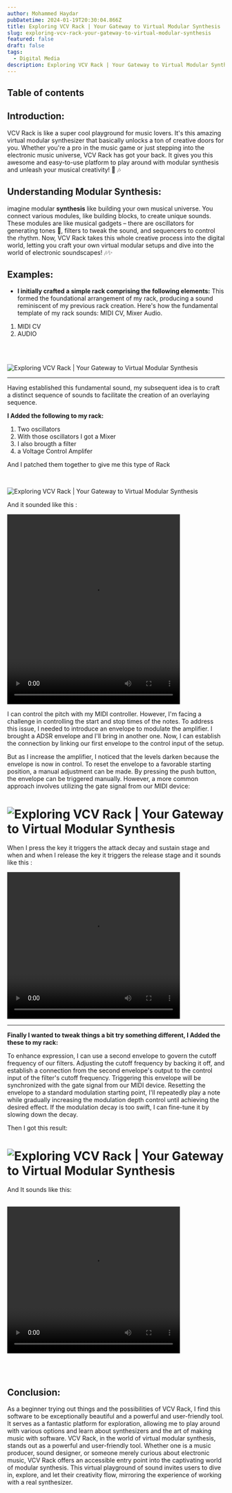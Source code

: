 ```yaml
---
author: Mohammed Haydar
pubDatetime: 2024-01-19T20:30:04.866Z
title: Exploring VCV Rack | Your Gateway to Virtual Modular Synthesis
slug: exploring-vcv-rack-your-gateway-to-virtual-modular-synthesis
featured: false
draft: false
tags:
  - Digital Media
description: Exploring VCV Rack | Your Gateway to Virtual Modular Synthesis
---
```


## Table of contents

## Introduction:

VCV Rack is like a super cool playground for music lovers. It's this amazing virtual modular synthesizer that basically unlocks a ton of creative doors for you. Whether you're a pro in the music game or just stepping into the electronic music universe, VCV Rack has got your back. It gives you this awesome and easy-to-use platform to play around with modular synthesis and unleash your musical creativity! 🎹 🎶

## Understanding Modular Synthesis:

imagine modular **synthesis** like building your own musical universe. You connect various modules, like building blocks, to create unique sounds. These modules are like musical gadgets – there are oscillators for generating tones 🎵, filters to tweak the sound, and sequencers to control the rhythm. Now, VCV Rack takes this whole creative process into the digital world, letting you craft your own virtual modular setups and dive into the world of electronic soundscapes! 🎶✨

## Examples:

- **I initially crafted a simple rack comprising the following elements:**
  This formed the foundational arrangement of my rack, producing a sound reminiscent of my previous rack creation. Here's how the fundamental template of my rack sounds: MIDI CV, Mixer Audio.

1. MIDI CV
2. AUDIO

<br /><br />

![Exploring VCV Rack | Your Gateway to Virtual Modular Synthesis](./1.png)

---

Having established this fundamental sound, my subsequent idea is to craft a distinct sequence of sounds to facilitate the creation of an overlaying sequence.

**I Added the following to my rack:**

1.  Two oscillators
2.  With those oscillators I got a Mixer
3.  I also brougth a filter
4.  a Voltage Control Amplifer

And I patched them together to give me this type of Rack

<br />

![Exploring VCV Rack | Your Gateway to Virtual Modular Synthesis](./2.png)

And it sounded like this :

<video width="850" height="440" style="width: 400px" controls>
  <source src="1.mov" type="video/mov">
  Your browser does not support this video.
</video>

<br />

I can control the pitch with my MIDI controller. However, I'm facing a challenge in controlling the start and stop times of the notes. To address this issue, I needed to introduce an envelope to modulate the amplifier. I brought a ADSR envelope and I'll bring in another one. Now, I can establish the connection by linking our first envelope to the control input of the setup.

But as I increase the amplifier, I noticed that the levels darken because the envelope is now in control. To reset the envelope to a favorable starting position, a manual adjustment can be made. By pressing the push button, the envelope can be triggered manually. However, a more common approach involves utilizing the gate signal from our MIDI device:

# ![Exploring VCV Rack | Your Gateway to Virtual Modular Synthesis](./3.png)

When I press the key it triggers the attack decay and sustain stage and when and when I release the key it triggers the release stage and it sounds like this :

<video width="550" height="340" style="width: 400px" controls>
  <source src="https://cdn.sanity.io/files/nnrx9w3l/production/3bae2b97b7cfcae82881299cc72ee45c3b6b608e.mp4" type="video/mp4">
   Your browser does not support this video.
</video>

---

**Finally I wanted to tweak things a bit try something different, I Added the these to my rack:**

To enhance expression, I can use a second envelope to govern the cutoff frequency of our filters. Adjusting the cutoff frequency by backing it off, and establish a connection from the second envelope's output to the control input of the filter's cutoff frequency. Triggering this envelope will be synchronized with the gate signal from our MIDI device. Resetting the envelope to a standard modulation starting point, I'll repeatedly play a note while gradually increasing the modulation depth control until achieving the desired effect. If the modulation decay is too swift, I can fine-tune it by slowing down the decay.

Then I got this result:

# ![Exploring VCV Rack | Your Gateway to Virtual Modular Synthesis](./4.png)

And It sounds like this:

<br />

<video width="550" height="340" style="width: 400px" controls>
  <source src="https://cdn.sanity.io/files/nnrx9w3l/production/983db3de86cb2bb4ed67f37dc7cdbc6ac9b9d790.mp4" type="video/mp4">
   Your browser does not support this video.
</video>

<br /><br />

## Conclusion:

As a beginner trying out things and the possibilities of VCV Rack, I find this software to be exceptionally beautiful and a powerful and user-friendly tool. It serves as a fantastic platform for exploration, allowing me to play around with various options and learn about synthesizers and the art of making music with software. VCV Rack, in the world of virtual modular synthesis, stands out as a powerful and user-friendly tool. Whether one is a music producer, sound designer, or someone merely curious about electronic music, VCV Rack offers an accessible entry point into the captivating world of modular synthesis. This virtual playground of sound invites users to dive in, explore, and let their creativity flow, mirroring the experience of working with a real synthesizer.
